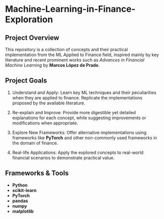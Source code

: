 # Machine-Learning-in-Finance-Exploration

## Project Overview

This repository is a collection of concepts and their practical implementation from the ML Applied to Finance field, inspired mainly by key literature and recent prominent works such as *Advances in Financial Machine Learning* by **Marcos López de Prado**. 

## Project Goals 

1. Understand and Apply: Learn key ML techniques and their peculiarities when they are applied to finance. Replicate the implementations proposed by the available literature.

2. Re-explain and Improve: Provide more digestible yet detailed explanations for each concept, while suggesting improvements or modifications when appropriate.

3. Explore New Frameworks: Offer alternative implementations using frameworks like **PyTorch** and other non-commonly used frameworks in the domain of finance.

4. Real-life Applications: Apply the explored concepts to real-world financial scenarios to demonstrate practical value.

## Frameworks & Tools

- **Python**
- **scikit-learn**
- **PyTorch**
- **pandas**
- **numpy**
- **matplotlib**
